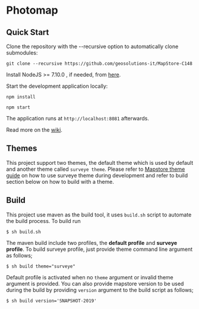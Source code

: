 Photomap
==========

Quick Start
------------

Clone the repository with the --recursive option to automatically clone submodules:

`git clone --recursive https://github.com/geosolutions-it/MapStore-C148`

Install NodeJS >= 7.10.0 , if needed, from [here](https://nodejs.org/en/download/releases/).

Start the development application locally:

`npm install`

`npm start`

The application runs at `http://localhost:8081` afterwards.

Read more on the [wiki](https://github.com/geosolutions-it/MapStore-C148/wiki).

Themes
------------
This project support two themes, the default theme which is used by default and another theme called `surveye theme`. Please refer to [Mapstore theme guide](https://mapstore.readthedocs.io/en/latest/developer-guide/customize-theme/) on how to use surveye theme during development and refer to build section below on how to build with a theme.

Build
----------------

This project use maven as the build tool, it uses `build.sh` script to automate the build process. To build run  

`$ sh build.sh`     

The maven build include two profiles, the **default profile** and **surveye profile**. To build surveye profile,
just provide theme command line argument as follows;   

`$ sh build theme="surveye"`

Default profile is activated when no `theme` argument or invalid theme argument is provided. You can also provide mapstore
version to be used during the build by providing `version` argument to the build script as follows;

`$ sh build version='SNAPSHOT-2019'`